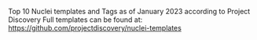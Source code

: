 Top 10 Nuclei templates and Tags as of January 2023 according to Project Discovery
Full templates can be found at: https://github.com/projectdiscovery/nuclei-templates
